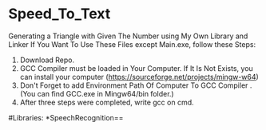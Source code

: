 #  Speed_To_Text
Generating a Triangle with Given The Number using My Own Library and Linker
If You Want To Use These Files except Main.exe, follow these Steps:

1. Download Repo.
2. GCC Compiler must be loaded in Your Computer. If It Is Not Exists, you can install your computer (https://sourceforge.net/projects/mingw-w64)
3. Don't Forget to add Environment Path Of Computer To GCC Compiler . (You can find GCC.exe in Mingw64/bin folder.)
4. After three steps were completed, write gcc on cmd. 

#Libraries:
*SpeechRecognition==
 
